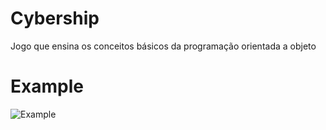 # Cybership
Jogo que ensina os conceitos básicos da programação orientada a objeto

# Example
![Example](https://mir-s3-cdn-cf.behance.net/project_modules/max_1200/083f8562176153.5a87434aab281.png)
